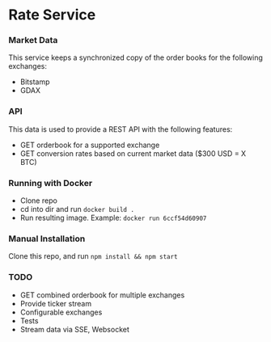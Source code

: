 # Rate Service

### Market Data
This service keeps a synchronized copy of the order books for the following exchanges:

- Bitstamp
- GDAX

### API

This data is used to provide a REST API with the following features:

- GET orderbook for a supported exchange
- GET conversion rates based on current market data ($300 USD = X BTC)

### Running with Docker

- Clone repo
- cd into dir and run `docker build .`
- Run resulting image. Example: `docker run 6ccf54d60907`

### Manual Installation

Clone this repo, and run `npm install && npm start`

### TODO
- GET combined orderbook for multiple exchanges
- Provide ticker stream
- Configurable exchanges
- Tests
- Stream data via SSE, Websocket
